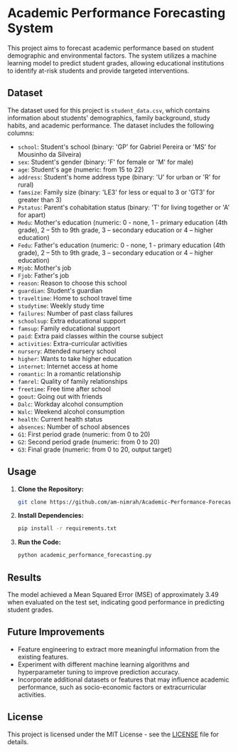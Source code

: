 # Academic Performance Forecasting System

This project aims to forecast academic performance based on student demographic and environmental factors. The system utilizes a machine learning model to predict student grades, allowing educational institutions to identify at-risk students and provide targeted interventions.

## Dataset

The dataset used for this project is `student_data.csv`, which contains information about students' demographics, family background, study habits, and academic performance. The dataset includes the following columns:

- `school`: Student's school (binary: 'GP' for Gabriel Pereira or 'MS' for Mousinho da Silveira)
- `sex`: Student's gender (binary: 'F' for female or 'M' for male)
- `age`: Student's age (numeric: from 15 to 22)
- `address`: Student's home address type (binary: 'U' for urban or 'R' for rural)
- `famsize`: Family size (binary: 'LE3' for less or equal to 3 or 'GT3' for greater than 3)
- `Pstatus`: Parent's cohabitation status (binary: 'T' for living together or 'A' for apart)
- `Medu`: Mother's education (numeric: 0 - none, 1 - primary education (4th grade), 2 – 5th to 9th grade, 3 – secondary education or 4 – higher education)
- `Fedu`: Father's education (numeric: 0 - none, 1 - primary education (4th grade), 2 – 5th to 9th grade, 3 – secondary education or 4 – higher education)
- `Mjob`: Mother's job
- `Fjob`: Father's job
- `reason`: Reason to choose this school
- `guardian`: Student's guardian
- `traveltime`: Home to school travel time
- `studytime`: Weekly study time
- `failures`: Number of past class failures
- `schoolsup`: Extra educational support
- `famsup`: Family educational support
- `paid`: Extra paid classes within the course subject
- `activities`: Extra-curricular activities
- `nursery`: Attended nursery school
- `higher`: Wants to take higher education
- `internet`: Internet access at home
- `romantic`: In a romantic relationship
- `famrel`: Quality of family relationships
- `freetime`: Free time after school
- `goout`: Going out with friends
- `Dalc`: Workday alcohol consumption
- `Walc`: Weekend alcohol consumption
- `health`: Current health status
- `absences`: Number of school absences
- `G1`: First period grade (numeric: from 0 to 20)
- `G2`: Second period grade (numeric: from 0 to 20)
- `G3`: Final grade (numeric: from 0 to 20, output target)

## Usage

1. **Clone the Repository:**
   ```bash
   git clone https://github.com/am-nimrah/Academic-Performance-Forecasting-System.git
   ```

2. **Install Dependencies:**
   ```bash
   pip install -r requirements.txt
   ```

3. **Run the Code:**
   ```bash
   python academic_performance_forecasting.py
   ```

## Results

The model achieved a Mean Squared Error (MSE) of approximately 3.49 when evaluated on the test set, indicating good performance in predicting student grades.

## Future Improvements

- Feature engineering to extract more meaningful information from the existing features.
- Experiment with different machine learning algorithms and hyperparameter tuning to improve prediction accuracy.
- Incorporate additional datasets or features that may influence academic performance, such as socio-economic factors or extracurricular activities.

## License

This project is licensed under the MIT License - see the [LICENSE](LICENSE) file for details.
